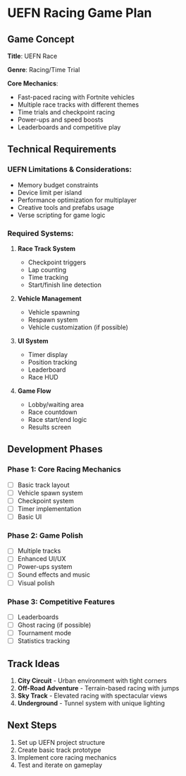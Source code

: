 # UEFN Racing Game Plan

## Game Concept
**Title**: UEFN Race

**Genre**: Racing/Time Trial

**Core Mechanics**:
- Fast-paced racing with Fortnite vehicles
- Multiple race tracks with different themes
- Time trials and checkpoint racing
- Power-ups and speed boosts
- Leaderboards and competitive play

## Technical Requirements

### UEFN Limitations & Considerations:
- Memory budget constraints
- Device limit per island
- Performance optimization for multiplayer
- Creative tools and prefabs usage
- Verse scripting for game logic

### Required Systems:
1. **Race Track System**
   - Checkpoint triggers
   - Lap counting
   - Time tracking
   - Start/finish line detection

2. **Vehicle Management**
   - Vehicle spawning
   - Respawn system
   - Vehicle customization (if possible)

3. **UI System**
   - Timer display
   - Position tracking
   - Leaderboard
   - Race HUD

4. **Game Flow**
   - Lobby/waiting area
   - Race countdown
   - Race start/end logic
   - Results screen

## Development Phases

### Phase 1: Core Racing Mechanics
- [ ] Basic track layout
- [ ] Vehicle spawn system
- [ ] Checkpoint system
- [ ] Timer implementation
- [ ] Basic UI

### Phase 2: Game Polish
- [ ] Multiple tracks
- [ ] Enhanced UI/UX
- [ ] Power-ups system
- [ ] Sound effects and music
- [ ] Visual polish

### Phase 3: Competitive Features
- [ ] Leaderboards
- [ ] Ghost racing (if possible)
- [ ] Tournament mode
- [ ] Statistics tracking

## Track Ideas
1. **City Circuit** - Urban environment with tight corners
2. **Off-Road Adventure** - Terrain-based racing with jumps
3. **Sky Track** - Elevated racing with spectacular views
4. **Underground** - Tunnel system with unique lighting

## Next Steps
1. Set up UEFN project structure
2. Create basic track prototype
3. Implement core racing mechanics
4. Test and iterate on gameplay